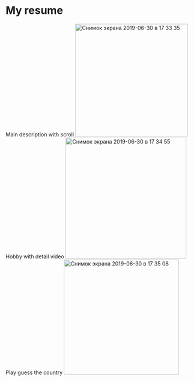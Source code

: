 # My resume

 Main description with scroll
<img width="300" alt="Снимок экрана 2019-06-30 в 17 33 35" src="https://user-images.githubusercontent.com/39993452/60403042-8e1c6480-9b5d-11e9-8db2-903f8ee02c32.png">
 Hobby with detail video
<img width="322" alt="Снимок экрана 2019-06-30 в 17 34 55" src="https://user-images.githubusercontent.com/39993452/60403043-8fe62800-9b5d-11e9-8c4c-d0c5ce72a728.png">
 Play guess the country
<img width="306" alt="Снимок экрана 2019-06-30 в 17 35 08" src="https://user-images.githubusercontent.com/39993452/60403044-91175500-9b5d-11e9-8901-d679720b626c.png">

